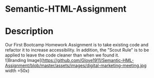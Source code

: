 # Semantic-HTML-Assignment
# Description
Our First Bootcamp Homework Assignment is to take existing code and refactor it to increase accessibility.
In addition, the "Scout Rule" is to be applied to leave the code cleaner than when we found it.  
![Branding Image](https://github.com/Glove1911/Semantic-HML-Assignment/blob/master/assets/images/digital-marketing-meeting.jpg width =50x)

